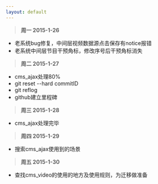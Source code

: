 ```yaml
---
layout: default
---
```


>**周一 2015-1-26**

- 老系统bug修复，中间层视频数据源点击保存有notice报错
- 老系统中间层节目干预角标，修改序号后干预角标消失


>**周二 2015-1-27**

- cms_ajax处理80%
- git reset --hard commitID
- git reflog 
- github建立里程碑




>**周三 2015-1-28**

- cms_ajax处理完毕



>**周四 2015-1-29**

- 搜索cms_ajax使用到的场景

>**周五 2015-1-30**

- 查找cms_video的使用的地方及使用规则，为迁移做准备
